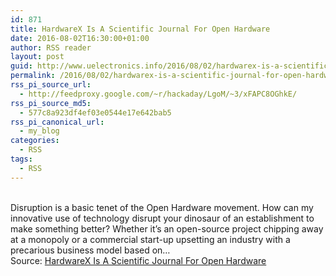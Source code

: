 ```yaml
---
id: 871
title: HardwareX Is A Scientific Journal For Open Hardware
date: 2016-08-02T16:30:00+01:00
author: RSS reader
layout: post
guid: http://www.uelectronics.info/2016/08/02/hardwarex-is-a-scientific-journal-for-open-hardware/
permalink: /2016/08/02/hardwarex-is-a-scientific-journal-for-open-hardware/
rss_pi_source_url:
  - http://feedproxy.google.com/~r/hackaday/LgoM/~3/xFAPC8OGhkE/
rss_pi_source_md5:
  - 577c8a923df4ef03e0544e17e642bab5
rss_pi_canonical_url:
  - my_blog
categories:
  - RSS
tags:
  - RSS
---
```

&#013;  
Disruption is a basic tenet of the Open Hardware movement. How can my innovative use of technology disrupt your dinosaur of an establishment to make something better? Whether it’s an open-source project chipping away at a monopoly or a commercial start-up upsetting an industry with a precarious business model based on…&#013;  
Source: <a href="http://feedproxy.google.com/~r/hackaday/LgoM/~3/xFAPC8OGhkE/" target="_blank">HardwareX Is A Scientific Journal For Open Hardware</a>
